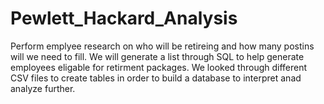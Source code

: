 # Pewlett_Hackard_Analysis
Perform emplyee research on who will be retireing and how many postins will we need to fill. We will generate a list through SQL to help generate employees eligable for retirment packages. We looked through different CSV files to create tables in order to build a database to interpret anad analyze further.
